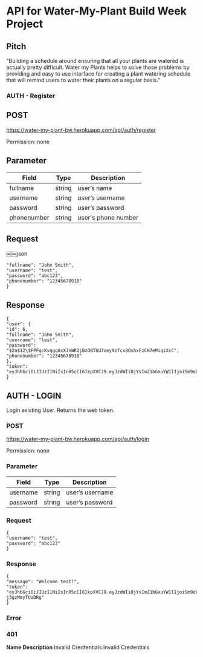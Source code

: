 # API for Water-My-Plant Build Week Project

## Pitch

"Building a schedule around ensuring that all your plants are watered is actually pretty difficult. Water my Plants helps to solve those problems by providing and easy to use interface for creating a plant watering schedule that will remind users to water their plants on a regular basis."

### AUTH - Register

## POST

https://water-my-plant-bw.herokuapp.com/api/auth/register

Permission: none

## Parameter

| Field       | Type   | Description         |
| ----------- | ------ | ------------------- |
| fullname    | string | user’s name         |
| username    | string | user’s username     |
| password    | string | user’s password     |
| phonenumber | string | user's phone number |

## Request

￼￼json

```{
"fullname": "John Smith",
"username": "test",
"password": "abc123",
"phonenumber": "12345678910"
}
```

## Response

```
{
"user": {
"id": 6,
"fullname": "John Smith",
"username": "test",
"password": "$2a$12\$FPFgcKvqggAxXJnWR2jBzOBTbU7oey9zfcx8OshxFzCH7eMiqiXcC",
"phonenumber": "12345678910"
},
"token": "eyJhbGciOiJIUzI1NiIsInR5cCI6IkpXVCJ9.eyJzdWIiOjYsImZ1bGxuYW1lIjoiSm9obiBTbWl0aCIsInVzZXJuYW1lIjoidGVzdCIsInBob25lbnVtYmVyIjoiMTIzNDU2Nzg5MTAiLCJpYXQiOjE1Njk2MDYwMDMsImV4cCI6MTU2OTY5MjQwM30.rsXKWILVHqLaT6hNNUXyjtTOTEDLanV3g7UDMZOiiGA"
}
```

## AUTH - LOGIN

Login existing User. Returns the web token.

### POST

https://water-my-plant-bw.herokuapp.com/api/auth/login

Permission: none

### Parameter

| Field    | Type   | Description     |
| -------- | ------ | --------------- |
| username | string | user’s username |
| password | string | user’s password |

### Request

```
{
"username": "test",
"password": "abc123"
}
```

### Response

```
{
"message": "Welcome test!",
"token": "eyJhbGciOiJIUzI1NiIsInR5cCI6IkpXVCJ9.eyJzdWIiOjYsImZ1bGxuYW1lIjoiSm9obiBTbWl0aCIsInVzZXJuYW1lIjoidGVzdCIsInBob25lbnVtYmVyIjoiMTIzNDU2Nzg5MTAiLCJpYXQiOjE1Njk2MTA1MzIsImV4cCI6MTU2OTY5NjkzMn0.Zxk1v6TdgEEJCBJpAz58c50Cc05od-j3gzMmyTUaDRg"
}
```

### Error

### 401

**Name Description**
Invalid Credtentials Invalid Credentials
